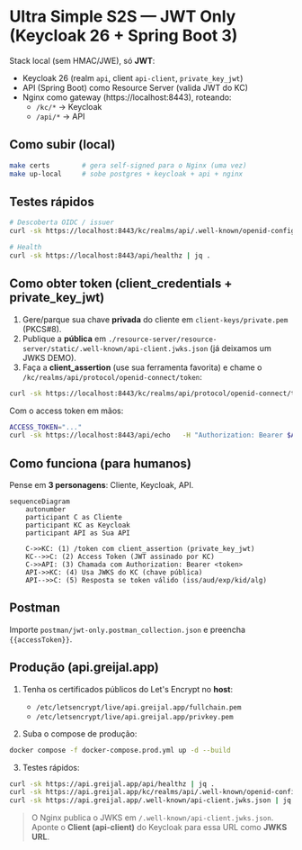 # Ultra Simple S2S — JWT Only (Keycloak 26 + Spring Boot 3)

Stack local (sem HMAC/JWE), só **JWT**:
- Keycloak 26 (realm `api`, client `api-client`, `private_key_jwt`)
- API (Spring Boot) como Resource Server (valida JWT do KC)
- Nginx como gateway (https://localhost:8443), roteando:
  - `/kc/*` → Keycloak
  - `/api/*` → API

## Como subir (local)
```bash
make certs        # gera self-signed para o Nginx (uma vez)
make up-local     # sobe postgres + keycloak + api + nginx
```

## Testes rápidos
```bash
# Descoberta OIDC / issuer
curl -sk https://localhost:8443/kc/realms/api/.well-known/openid-configuration | jq .issuer

# Health
curl -sk https://localhost:8443/api/healthz | jq .
```

## Como obter token (client_credentials + private_key_jwt)
1) Gere/parque sua chave **privada** do cliente em `client-keys/private.pem` (PKCS#8).
2) Publique a **pública** em `./resource-server/resource-server/static/.well-known/api-client.jwks.json` (já deixamos um JWKS DEMO).
3) Faça a **client_assertion** (use sua ferramenta favorita) e chame o `/kc/realms/api/protocol/openid-connect/token`:
```bash
curl -sk https://localhost:8443/kc/realms/api/protocol/openid-connect/token   -H "Content-Type: application/x-www-form-urlencoded"   --data-urlencode "grant_type=client_credentials"   --data-urlencode "client_id=api-client"   --data-urlencode "client_assertion_type=urn:ietf:params:oauth:client-assertion-type:jwt-bearer"   --data-urlencode "client_assertion=<<JWT_ASSINADO_PELO_CLIENTE>>"
```

Com o access token em mãos:
```bash
ACCESS_TOKEN="..."
curl -sk https://localhost:8443/api/echo   -H "Authorization: Bearer $ACCESS_TOKEN"   -H "Content-Type: application/json"   --data '{"msg":"olá"}' | jq .
```

## Como funciona (para humanos)
Pense em **3 personagens**: Cliente, Keycloak, API.

```mermaid
sequenceDiagram
    autonumber
    participant C as Cliente
    participant KC as Keycloak
    participant API as Sua API

    C->>KC: (1) /token com client_assertion (private_key_jwt)
    KC-->>C: (2) Access Token (JWT assinado por KC)
    C->>API: (3) Chamada com Authorization: Bearer <token>
    API->>KC: (4) Usa JWKS do KC (chave pública)
    API-->>C: (5) Resposta se token válido (iss/aud/exp/kid/alg)
```

## Postman
Importe `postman/jwt-only.postman_collection.json` e preencha `{{accessToken}}`.

## Produção (api.greijal.app)

1) Tenha os certificados públicos do Let's Encrypt no **host**:
   - `/etc/letsencrypt/live/api.greijal.app/fullchain.pem`
   - `/etc/letsencrypt/live/api.greijal.app/privkey.pem`

2) Suba o compose de produção:
```bash
docker compose -f docker-compose.prod.yml up -d --build
```

3) Testes rápidos:
```bash
curl -sk https://api.greijal.app/api/healthz | jq .
curl -sk https://api.greijal.app/kc/realms/api/.well-known/openid-configuration | jq .issuer
curl -sk https://api.greijal.app/.well-known/api-client.jwks.json | jq .
```

> O Nginx publica o JWKS em `/.well-known/api-client.jwks.json`. Aponte o **Client (api-client)** do Keycloak para essa URL como **JWKS URL**.
